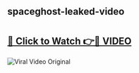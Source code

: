## spaceghost-leaked-video 

# <h2><a href="http://freeplayer.one?title=spaceghost-leaked-video&ref=21J">🔗 Click to Watch 👉🔴 VIDEO</a></h2>

<a href="http://freeplayer.one?title=spaceghost-leaked-video&ref=21J" rel="nofollow" data-target="animated-image.originalLink"><img src="https://i.ibb.co.com/xMMVF88/686577567.gif" alt="Viral Video Original" style="max-width: 100%; display: inline-block;" data-target="animated-image.originalImage"></a>


